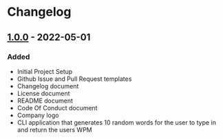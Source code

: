 # Changelog

<!-- ## Types of changes
- `Added` for new features.
- `Changed` for changes in existing functionality.
- `Deprecated` for soon-to-be removed features.
- `Removed` for now removed features.
- `Fixed` for any bug fixes.
- `Security` in case of vulnerabilities. -->


## [1.0.0] - 2022-05-01

### Added

- Initial Project Setup
- Github Issue and Pull Request templates
- Changelog document
- License document
- README document
- Code Of Conduct document
- Company logo
- CLI application that generates 10 random words for the user to type in and return the users WPM

[1.0.0]: https://github.com/scriptjumper/Java-Chess-Engine/releases/tag/v-1.0.0
